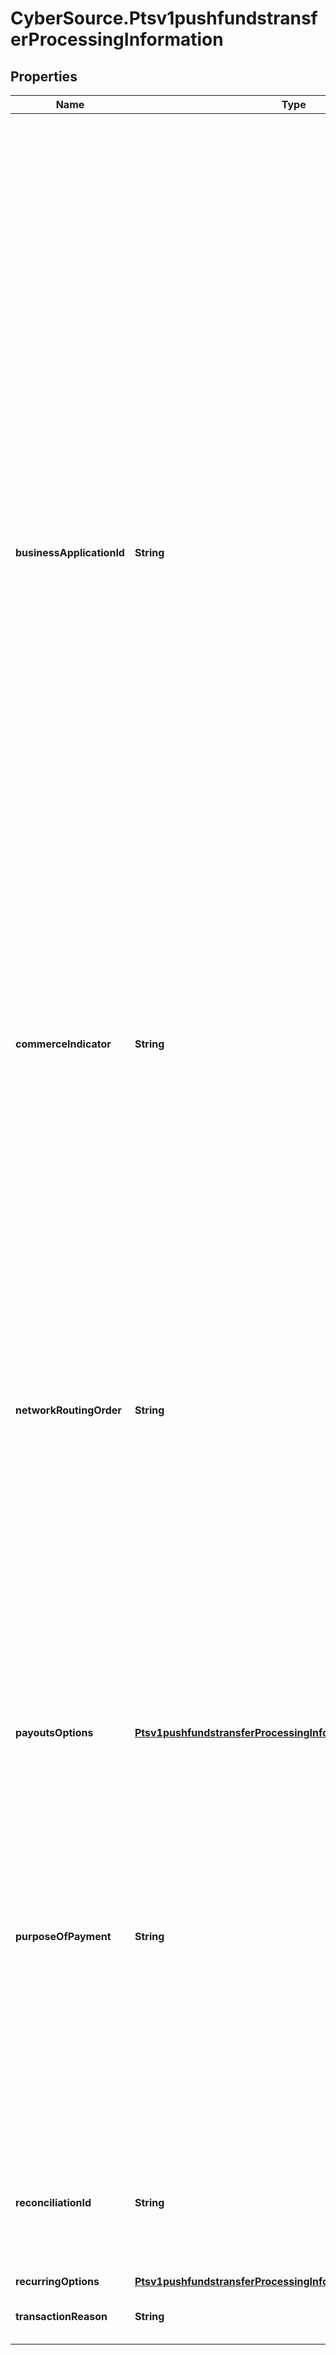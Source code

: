 # CyberSource.Ptsv1pushfundstransferProcessingInformation

## Properties
Name | Type | Description | Notes
------------ | ------------- | ------------- | -------------
**businessApplicationId** | **String** |  Payouts transaction type. Required for Mastercard Send.  Valid Values- Visa Platform Connect: - `AA`: Account to account. - `CP`: Card bill payment - `FD`: Funds disbursement (general) - `GD`: Government disbursement - `MD`: Merchant disbursement (acquirers or aggregators settling to merchants). - `PP`: Person to person. - `TU`: Top-up for enhanced prepaid loads.   Mastercard Send: - `BB`: Business to business. - `BD`: Business Disbursement - `CP`: Card bill payment - `GD`: Government disbursement - `MD`: Merchant disbursement (acquirers or aggregators settling to merchants). - `OG`: Online gambling payout.   Chase Paymentech Solutions: - `AA`: Account to account. - `FD`: Funds disbursement (general) - `MD`: Merchant disbursement (acquirers or aggregators settling to merchants). - `PP`: Person to person.   FDC Compass: - `BB`: Business to business. - `BI`: Bank-initiated money transfer. - `FD`: Funds disbursement (general) - `GD`: Government disbursement - `GP`: Gambling Payment - `LO`: Loyalty Offers - `MD`: Merchant disbursement (acquirers or aggregators settling to merchants). - `MI`: Merchant initated money transfer - `OG`: Online gambling payout. - `PD`: Payroll pension disbursement. - `PP`: Person to person. - `WT`: Wallet transfer.  | [optional] 
**commerceIndicator** | **String** | Type of transaction.  Value for an OCT transaction: internet  For details, see the e_commerce_indicator field description in Payouts Using the SCMP API.  | 
**networkRoutingOrder** | **String** | Visa Platform Connect This field is optionally used by Push Payments Gateway participants (merchants and acquirers) to get the attributes for specified networks only. The networks specified in this field must be a subset of the information provided during program enrollment. Refer to Sharing Group Code/Network Routing Order. Note: Supported only in US for domestic transactions involving Push Payments Gateway Service.  VisaNet checks to determine if there are issuer routing preferences for any of the networks specified by the network routing order. If an issuer preference exists for one of the specified debit networks, VisaNet makes a routing selection based on the issuer's preference. If an issuer preference exists for more than one of the specified debit networks, or if no issuer preference exists, VisaNet makes a selection based on the acquirer's routing priorities.  For details, see the network_order field description in BIN Lookup Service Using the SCMP API.  | [optional] 
**payoutsOptions** | [**Ptsv1pushfundstransferProcessingInformationPayoutsOptions**](Ptsv1pushfundstransferProcessingInformationPayoutsOptions.md) |  | [optional] 
**purposeOfPayment** | **String** | This will send purpose of funds code for original credit transactions (OCTs).  Visa Platform Connect (VPC) This will send purpose of transaction code for original credit transactions (OCTs). Purpose of Payment codes are defined by the recipient issuer's country and vary by country.  Mastercard Send: - `00`: Family Support - `01`: Regular Labor Transfers (expatriates), - `02`: Travel & Tourism - `03`: Education - `04`: Hospitalization & Medical Treatment, - `05`: Emergency Need - `06`: Savings - `07`: Gifts - `08`: Other - `09`: Salary - `10`: Crowd lending - `11`: Crypto currency - `12`: Refund to original card - `13`: Refund to new card  | [optional] 
**reconciliationId** | **String** | Please check with Cybersource customer support to see if your merchant account is configured correctly so you can include this field in your request.  For Payouts: max length for FDCCompass is String (22).  | [optional] 
**recurringOptions** | [**Ptsv1pushfundstransferProcessingInformationRecurringOptions**](Ptsv1pushfundstransferProcessingInformationRecurringOptions.md) |  | [optional] 
**transactionReason** | **String** | Transaction reason code.  This field applies only to Visa Platform Connect  | [optional] 


